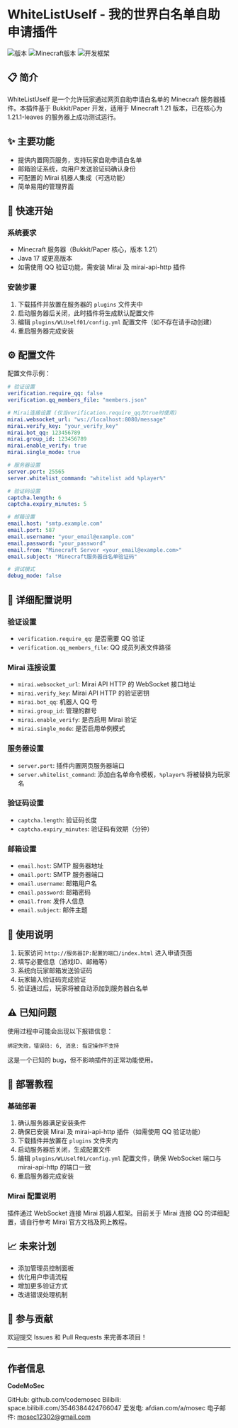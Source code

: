 # WhiteListUself - 我的世界白名单自助申请插件

![版本](https://img.shields.io/badge/版本-0.0.1-blue)
![Minecraft版本](https://img.shields.io/badge/Minecraft-1.21-green)
![开发框架](https://img.shields.io/badge/开发框架-Bukkit/Paper-orange)

## 📋 简介

WhiteListUself 是一个允许玩家通过网页自助申请白名单的 Minecraft 服务器插件。本插件基于 Bukkit/Paper 开发，适用于 Minecraft 1.21 版本，已在核心为 1.21.1-leaves 的服务器上成功测试运行。

## ✨ 主要功能

- 提供内置网页服务，支持玩家自助申请白名单
- 邮箱验证系统，向用户发送验证码确认身份
- 可配置的 Mirai 机器人集成（可选功能）
- 简单易用的管理界面

## 🚀 快速开始

### 系统要求

- Minecraft 服务器（Bukkit/Paper 核心，版本 1.21）
- Java 17 或更高版本
- 如需使用 QQ 验证功能，需安装 Mirai 及 mirai-api-http 插件

### 安装步骤

1. 下载插件并放置在服务器的 `plugins` 文件夹中
2. 启动服务器后关闭，此时插件将生成默认配置文件
3. 编辑 `plugins/WLUself01/config.yml` 配置文件（如不存在请手动创建）
4. 重启服务器完成安装

## ⚙️ 配置文件

配置文件示例：

```yaml
# 验证设置
verification.require_qq: false
verification.qq_members_file: "members.json"

# Mirai连接设置 (仅当verification.require_qq为true时使用)
mirai.websocket_url: "ws://localhost:8080/message"
mirai.verify_key: "your_verify_key"
mirai.bot_qq: 123456789
mirai.group_id: 123456789
mirai.enable_verify: true
mirai.single_mode: true

# 服务器设置
server.port: 25565
server.whitelist_command: "whitelist add %player%"

# 验证码设置
captcha.length: 6
captcha.expiry_minutes: 5

# 邮箱设置
email.host: "smtp.example.com"
email.port: 587
email.username: "your_email@example.com"
email.password: "your_password"
email.from: "Minecraft Server <your_email@example.com>"
email.subject: "Minecraft服务器白名单验证码"

# 调试模式
debug_mode: false
```

## 🔧 详细配置说明

### 验证设置
- `verification.require_qq`: 是否需要 QQ 验证
- `verification.qq_members_file`: QQ 成员列表文件路径

### Mirai 连接设置
- `mirai.websocket_url`: Mirai API HTTP 的 WebSocket 接口地址
- `mirai.verify_key`: Mirai API HTTP 的验证密钥
- `mirai.bot_qq`: 机器人 QQ 号
- `mirai.group_id`: 管理的群号
- `mirai.enable_verify`: 是否启用 Mirai 验证
- `mirai.single_mode`: 是否启用单例模式

### 服务器设置
- `server.port`: 插件内置网页服务器端口
- `server.whitelist_command`: 添加白名单命令模板，`%player%` 将被替换为玩家名

### 验证码设置
- `captcha.length`: 验证码长度
- `captcha.expiry_minutes`: 验证码有效期（分钟）

### 邮箱设置
- `email.host`: SMTP 服务器地址
- `email.port`: SMTP 服务器端口
- `email.username`: 邮箱用户名
- `email.password`: 邮箱密码
- `email.from`: 发件人信息
- `email.subject`: 邮件主题

## 📝 使用说明

1. 玩家访问 `http://服务器IP:配置的端口/index.html` 进入申请页面
2. 填写必要信息（游戏ID、邮箱等）
3. 系统向玩家邮箱发送验证码
4. 玩家输入验证码完成验证
5. 验证通过后，玩家将被自动添加到服务器白名单

## ⚠️ 已知问题

使用过程中可能会出现以下报错信息：
```
绑定失败，错误码: 6, 消息: 指定操作不支持
```

这是一个已知的 bug，但不影响插件的正常功能使用。

## 🔗 部署教程

### 基础部署
1. 确认服务器满足安装条件
2. 确保已安装 Mirai 及 mirai-api-http 插件（如需使用 QQ 验证功能）
3. 下载插件并放置在 `plugins` 文件夹内
4. 启动服务器后关闭，生成配置文件
5. 编辑 `plugins/WLUself01/config.yml` 配置文件，确保 WebSocket 端口与 mirai-api-http 的端口一致
6. 重启服务器完成安装

### Mirai 配置说明
插件通过 WebSocket 连接 Mirai 机器人框架。目前关于 Mirai 连接 QQ 的详细配置，请自行参考 Mirai 官方文档及网上教程。

## 📈 未来计划

- 添加管理员控制面板
- 优化用户申请流程
- 增加更多验证方式
- 改进错误处理机制

## 🤝 参与贡献

欢迎提交 Issues 和 Pull Requests 来完善本项目！

---

## 作者信息

**CodeMoSec**

GitHub: github.com/codemosec
Bilibili: space.bilibili.com/3546384424766047
爱发电: afdian.com/a/mosec
电子邮件: mosec12302@gmail.com
